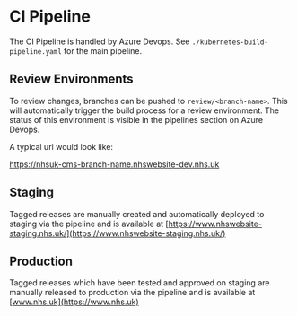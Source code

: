# CI Pipeline

The CI Pipeline is handled by Azure Devops. See `./kubernetes-build-pipeline.yaml` for the main pipeline.

## Review Environments

To review changes, branches can be pushed to `review/<branch-name>`. This will automatically trigger the build process for a review environment. The status of this environment is visible in the pipelines section on Azure Devops.

A typical url would look like:

https://nhsuk-cms-branch-name.nhswebsite-dev.nhs.uk

## Staging

Tagged releases are manually created and automatically deployed to staging via the pipeline and is available at [https://www.nhswebsite-staging.nhs.uk/](https://www.nhswebsite-staging.nhs.uk/)

## Production

Tagged releases which have been tested and approved on staging are manually released to production via the pipeline and is available at [www.nhs.uk](https://www.nhs.uk)
